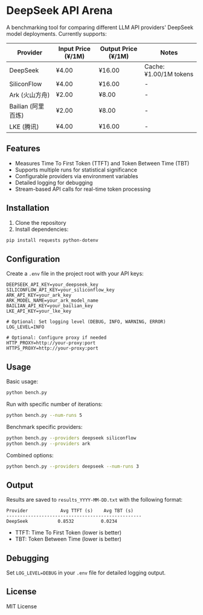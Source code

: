 # DeepSeek API Arena

A benchmarking tool for comparing different LLM API providers' DeepSeek model deployments. Currently supports:

| Provider | Input Price (¥/1M) | Output Price (¥/1M) | Notes |
|----------|-------------------|-------------------|-------|
| DeepSeek | ¥4.00 | ¥16.00 | Cache: ¥1.00/1M tokens |
| SiliconFlow | ¥4.00 | ¥16.00 | - |
| Ark (火山方舟) | ¥2.00 | ¥8.00 | - |
| Bailian (阿里百炼) | ¥2.00 | ¥8.00 | - |
| LKE (腾讯) | ¥4.00 | ¥16.00 | - |

## Features

- Measures Time To First Token (TTFT) and Token Between Time (TBT)
- Supports multiple runs for statistical significance
- Configurable providers via environment variables
- Detailed logging for debugging
- Stream-based API calls for real-time token processing

## Installation

1. Clone the repository
2. Install dependencies:
```bash
pip install requests python-dotenv
```

## Configuration

Create a `.env` file in the project root with your API keys:

```env
DEEPSEEK_API_KEY=your_deepseek_key
SILICONFLOW_API_KEY=your_siliconflow_key
ARK_API_KEY=your_ark_key
ARK_MODEL_NAME=your_ark_model_name
BAILIAN_API_KEY=your_bailian_key
LKE_API_KEY=your_lke_key

# Optional: Set logging level (DEBUG, INFO, WARNING, ERROR)
LOG_LEVEL=INFO

# Optional: Configure proxy if needed
HTTP_PROXY=http://your-proxy:port
HTTPS_PROXY=http://your-proxy:port
```

## Usage

Basic usage:
```bash
python bench.py
```

Run with specific number of iterations:
```bash
python bench.py --num-runs 5
```

Benchmark specific providers:
```bash
python bench.py --providers deepseek siliconflow
python bench.py --providers ark
```

Combined options:
```bash
python bench.py --providers deepseek --num-runs 3
```

## Output

Results are saved to `results_YYYY-MM-DD.txt` with the following format:
```
Provider            Avg TTFT (s)    Avg TBT (s)   
--------------------------------------------------
DeepSeek           0.8532          0.0234
```

- TTFT: Time To First Token (lower is better)
- TBT: Token Between Time (lower is better)

## Debugging

Set `LOG_LEVEL=DEBUG` in your `.env` file for detailed logging output.

## License

MIT License
